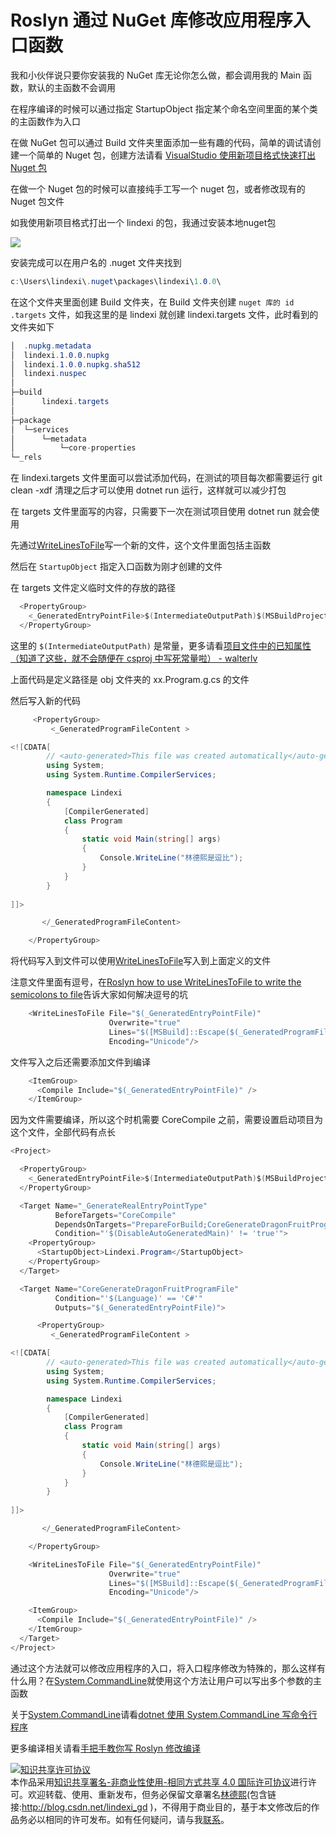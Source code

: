 
# Roslyn 通过 NuGet 库修改应用程序入口函数

我和小伙伴说只要你安装我的 NuGet 库无论你怎么做，都会调用我的 Main 函数，默认的主函数不会调用

<!--more-->


<!-- CreateTime:2019/11/29 8:37:49 -->

<!-- csdn -->
<!-- 标签：Roslyn,MSBuild,编译器 -->

在程序编译的时候可以通过指定 StartupObject 指定某个命名空间里面的某个类的主函数作为入口

在做 NuGet 包可以通过 Build 文件夹里面添加一些有趣的代码，简单的调试请创建一个简单的 Nuget 包，创建方法请看 [VisualStudio 使用新项目格式快速打出 Nuget 包](https://blog.lindexi.com/post/VisualStudio-%E4%BD%BF%E7%94%A8%E6%96%B0%E9%A1%B9%E7%9B%AE%E6%A0%BC%E5%BC%8F%E5%BF%AB%E9%80%9F%E6%89%93%E5%87%BA-Nuget-%E5%8C%85.html )

在做一个 Nuget 包的时候可以直接纯手工写一个 nuget 包，或者修改现有的 Nuget 包文件

如我使用新项目格式打出一个 lindexi 的包，我通过安装本地nuget包

<!-- ![](image/Roslyn 通过 NuGet 库修改应用程序入口函数/Roslyn 通过 NuGet 库修改应用程序入口函数0.png) -->

![](http://image.acmx.xyz/lindexi%2F2019421164746788)

安装完成可以在用户名的 .nuget 文件夹找到

```csharp
c:\Users\lindexi\.nuget\packages\lindexi\1.0.0\
```

在这个文件夹里面创建 Build 文件夹，在 Build 文件夹创建 `nuget 库的 id .targets` 文件，如我这里的是 lindexi 就创建 lindexi.targets 文件，此时看到的文件夹如下

```csharp
│  .nupkg.metadata
│  lindexi.1.0.0.nupkg
│  lindexi.1.0.0.nupkg.sha512
│  lindexi.nuspec
│
├─build
│      lindexi.targets
│
├─package
│  └─services
│      └─metadata
│          └─core-properties
└─_rels
```

在 lindexi.targets 文件里面可以尝试添加代码，在测试的项目每次都需要运行 git clean -xdf 清理之后才可以使用 dotnet run 运行，这样就可以减少打包

在 targets 文件里面写的内容，只需要下一次在测试项目使用 dotnet run 就会使用

先通过[WriteLinesToFile](https://blog.lindexi.com/post/roslyn-%E4%BD%BF%E7%94%A8-writelinestofile-%E8%A7%A3%E5%86%B3%E5%8F%82%E6%95%B0%E8%BF%87%E9%95%BF%E6%97%A0%E6%B3%95%E4%BC%A0%E5%85%A5 )写一个新的文件，这个文件里面包括主函数

然后在 `StartupObject` 指定入口函数为刚才创建的文件

在 targets 文件定义临时文件的存放的路径

```csharp
  <PropertyGroup>
    <_GeneratedEntryPointFile>$(IntermediateOutputPath)$(MSBuildProjectName).Program.g$(DefaultLanguageSourceExtension)</_GeneratedEntryPointFile>
  </PropertyGroup>
```
 
这里的 `$(IntermediateOutputPath)` 是常量，更多请看[项目文件中的已知属性（知道了这些，就不会随便在 csproj 中写死常量啦） - walterlv](https://blog.walterlv.com/post/known-properties-in-csproj.html )

上面代码是定义路径是 obj 文件夹的 xx.Program.g.cs 的文件

然后写入新的代码

```csharp
     <PropertyGroup>
         <_GeneratedProgramFileContent >

<![CDATA[
        // <auto-generated>This file was created automatically</auto-generated>
        using System;
        using System.Runtime.CompilerServices;

        namespace Lindexi
        {
            [CompilerGenerated]
            class Program
            {
                static void Main(string[] args)
                {
                    Console.WriteLine("林德熙是逗比");
                }
            }
        }
       
]]>

       </_GeneratedProgramFileContent>

    </PropertyGroup>
```

将代码写入到文件可以使用[WriteLinesToFile](https://blog.lindexi.com/post/roslyn-%E4%BD%BF%E7%94%A8-writelinestofile-%E8%A7%A3%E5%86%B3%E5%8F%82%E6%95%B0%E8%BF%87%E9%95%BF%E6%97%A0%E6%B3%95%E4%BC%A0%E5%85%A5 )写入到上面定义的文件

注意文件里面有逗号，在[Roslyn how to use WriteLinesToFile to write the semicolons to file](https://blog.lindexi.com/post/roslyn-how-to-use-writelinestofile-to-write-the-semicolons-to-file )告诉大家如何解决逗号的坑

```csharp
    <WriteLinesToFile File="$(_GeneratedEntryPointFile)"
                      Overwrite="true"
                      Lines="$([MSBuild]::Escape($(_GeneratedProgramFileContent)))"
                      Encoding="Unicode"/>
```

文件写入之后还需要添加文件到编译

```csharp
    <ItemGroup>
      <Compile Include="$(_GeneratedEntryPointFile)" />
    </ItemGroup>
```

因为文件需要编译，所以这个时机需要 CoreCompile 之前，需要设置启动项目为这个文件，全部代码有点长

```csharp
<Project>

  <PropertyGroup>
    <_GeneratedEntryPointFile>$(IntermediateOutputPath)$(MSBuildProjectName).Program.g$(DefaultLanguageSourceExtension)</_GeneratedEntryPointFile>
  </PropertyGroup>

  <Target Name="_GenerateRealEntryPointType"
          BeforeTargets="CoreCompile"
          DependsOnTargets="PrepareForBuild;CoreGenerateDragonFruitProgramFile"
          Condition="'$(DisableAutoGeneratedMain)' != 'true'">
    <PropertyGroup>
      <StartupObject>Lindexi.Program</StartupObject>
    </PropertyGroup>
  </Target>

  <Target Name="CoreGenerateDragonFruitProgramFile"
          Condition="'$(Language)' == 'C#'"
          Outputs="$(_GeneratedEntryPointFile)">

      <PropertyGroup>
         <_GeneratedProgramFileContent >

<![CDATA[
        // <auto-generated>This file was created automatically</auto-generated>
        using System;
        using System.Runtime.CompilerServices;

        namespace Lindexi
        {
            [CompilerGenerated]
            class Program
            {
                static void Main(string[] args)
                {
                    Console.WriteLine("林德熙是逗比");
                }
            }
        }
       
]]>

       </_GeneratedProgramFileContent>

    </PropertyGroup>

    <WriteLinesToFile File="$(_GeneratedEntryPointFile)"
                      Overwrite="true"
                      Lines="$([MSBuild]::Escape($(_GeneratedProgramFileContent)))"
                      Encoding="Unicode"/>

    <ItemGroup>
      <Compile Include="$(_GeneratedEntryPointFile)" />
    </ItemGroup>
  </Target>
</Project>
```

通过这个方法就可以修改应用程序的入口，将入口程序修改为特殊的，那么这样有什么用？在[System.CommandLine](https://github.com/dotnet/command-line-api)就使用这个方法让用户可以写出多个参数的主函数

关于[System.CommandLine](https://github.com/dotnet/command-line-api)请看[dotnet 使用 System.CommandLine 写命令行程序](https://blog.lindexi.com/post/dotnet-%E4%BD%BF%E7%94%A8-system.commandline-%E5%86%99%E5%91%BD%E4%BB%A4%E8%A1%8C%E7%A8%8B%E5%BA%8F )

更多编译相关请看[手把手教你写 Roslyn 修改编译](https://blog.lindexi.com/post/roslyn.html )





<a rel="license" href="http://creativecommons.org/licenses/by-nc-sa/4.0/"><img alt="知识共享许可协议" style="border-width:0" src="https://licensebuttons.net/l/by-nc-sa/4.0/88x31.png" /></a><br />本作品采用<a rel="license" href="http://creativecommons.org/licenses/by-nc-sa/4.0/">知识共享署名-非商业性使用-相同方式共享 4.0 国际许可协议</a>进行许可。欢迎转载、使用、重新发布，但务必保留文章署名[林德熙](http://blog.csdn.net/lindexi_gd)(包含链接:http://blog.csdn.net/lindexi_gd )，不得用于商业目的，基于本文修改后的作品务必以相同的许可发布。如有任何疑问，请与我[联系](mailto:lindexi_gd@163.com)。